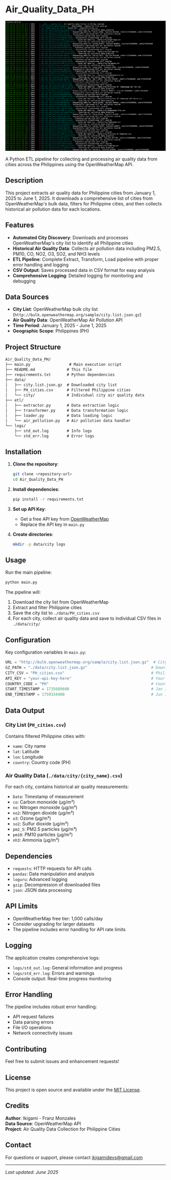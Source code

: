 # Air_Quality_Data_PH

![alt text](image.png)

A Python ETL pipeline for collecting and processing air quality data from cities across the Philippines using the OpenWeatherMap API.

## Description

This project extracts air quality data for Philippine cities from January 1, 2025 to June 1, 2025. It downloads a comprehensive list of cities from OpenWeatherMap's bulk data, filters for Philippine cities, and then collects historical air pollution data for each locations.

## Features

- **Automated City Discovery**: Downloads and processes OpenWeatherMap's city list to identify all Philippine cities
- **Historical Air Quality Data**: Collects air pollution data including PM2.5, PM10, CO, NO2, O3, SO2, and NH3 levels
- **ETL Pipeline**: Complete Extract, Transform, Load pipeline with proper error handling and logging
- **CSV Output**: Saves processed data in CSV format for easy analysis
- **Comprehensive Logging**: Detailed logging for monitoring and debugging

## Data Sources

- **City List**: OpenWeatherMap bulk city list (`http://bulk.openweathermap.org/sample/city.list.json.gz`)
- **Air Quality Data**: OpenWeatherMap Air Pollution API
- **Time Period**: January 1, 2025 - June 1, 2025
- **Geographic Scope**: Philippines (PH)

## Project Structure

```
Air_Quality_Data_PH/
├── main.py                 # Main execution script
├── README.md              # This file
├── requirements.txt       # Python dependencies
├── data/
│   ├── city.list.json.gz  # Downloaded city list
│   ├── PH_cities.csv      # Filtered Philippine cities
│   └── city/              # Individual city air quality data
├── etl/
│   ├── extractor.py       # Data extraction logic
│   ├── transformer.py     # Data transformation logic
│   ├── loader.py          # Data loading logic
│   └── air_pollution.py   # Air pollution data handler
└── logs/
    ├── std_out.log        # Info logs
    └── std_err.log        # Error logs
```

## Installation

1. **Clone the repository**:

   ```bash
   git clone <repository-url>
   cd Air_Quality_Data_PH
   ```

2. **Install dependencies**:

   ```bash
   pip install -r requirements.txt
   ```

3. **Set up API Key**:

   - Get a free API key from [OpenWeatherMap](https://openweathermap.org/api)
   - Replace the API key in `main.py`

4. **Create directories**:
   ```bash
   mkdir -p data/city logs
   ```

## Usage

Run the main pipeline:

```bash
python main.py
```

The pipeline will:

1. Download the city list from OpenWeatherMap
2. Extract and filter Philippine cities
3. Save the city list to `./data/PH_cities.csv`
4. For each city, collect air quality data and save to individual CSV files in `./data/city/`

## Configuration

Key configuration variables in `main.py`:

```python
URL = "http://bulk.openweathermap.org/sample/city.list.json.gz"  # City list source
GZ_PATH = "./data/city.list.json.gz"                            # Download path
CITY_CSV = "PH_cities.csv"                                      # Philippine cities output
API_KEY = "your-api-key-here"                                   # Your OpenWeatherMap API key
COUNTRY_CODE = "PH"                                             # Country filter
START_TIMESTAMP = 1735689600                                    # Jan 1, 2025 (Unix timestamp)
END_TIMESTAMP = 1759334400                                      # Jun 1, 2025 (Unix timestamp)
```

## Data Output

### City List (`PH_cities.csv`)

Contains filtered Philippine cities with:

- `name`: City name
- `lat`: Latitude
- `lon`: Longitude
- `country`: Country code (PH)

### Air Quality Data (`./data/city/{city_name}.csv`)

For each city, contains historical air quality measurements:

- `Date`: Timestamp of measurement
- `co`: Carbon monoxide (μg/m³)
- `no`: Nitrogen monoxide (μg/m³)
- `no2`: Nitrogen dioxide (μg/m³)
- `o3`: Ozone (μg/m³)
- `so2`: Sulfur dioxide (μg/m³)
- `pm2_5`: PM2.5 particles (μg/m³)
- `pm10`: PM10 particles (μg/m³)
- `nh3`: Ammonia (μg/m³)

## Dependencies

- `requests`: HTTP requests for API calls
- `pandas`: Data manipulation and analysis
- `loguru`: Advanced logging
- `gzip`: Decompression of downloaded files
- `json`: JSON data processing

## API Limits

- OpenWeatherMap free tier: 1,000 calls/day
- Consider upgrading for larger datasets
- The pipeline includes error handling for API rate limits

## Logging

The application creates comprehensive logs:

- `logs/std_out.log`: General information and progress
- `logs/std_err.log`: Errors and warnings
- Console output: Real-time progress monitoring

## Error Handling

The pipeline includes robust error handling:

- API request failures
- Data parsing errors
- File I/O operations
- Network connectivity issues

## Contributing

Feel free to submit issues and enhancement requests!

## License

This project is open source and available under the [MIT License](LICENSE).

## Credits

**Author**: Ikigami - Franz Monzales  
**Data Source**: OpenWeatherMap API  
**Project**: Air Quality Data Collection for Philippine Cities

## Contact

For questions or support, please contact ikigamidevs@gmail.com

---

_Last updated: June 2025_
